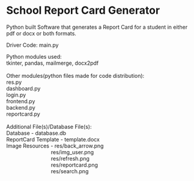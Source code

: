 # School Report Card Generator
Python built Software that generates a Report Card for a student in either pdf or docx or both formats.

Driver Code: main.py

Python modules used:<br>
tkinter, pandas, mailmerge, docx2pdf
<br>
<br>Other modules(python files made for code distribution):<br>
res.py<br>dashboard.py<br>login.py<br>frontend.py<br>backend.py<br>reportcard.py<br>
<br>
Additional File(s)/Database File(s):<br>
Database - database.db<br>
ReportCard Template - template.docx<br>
Image Resources - res/back_arrow.png<br>
&emsp;&emsp;&emsp;&emsp;&emsp;&emsp;&emsp;&emsp;&ensp;res/img_user.png<br>
&emsp;&emsp;&emsp;&emsp;&emsp;&emsp;&emsp;&emsp;&ensp;res/refresh.png<br>
&emsp;&emsp;&emsp;&emsp;&emsp;&emsp;&emsp;&emsp;&ensp;res/reportcard.png<br>
&emsp;&emsp;&emsp;&emsp;&emsp;&emsp;&emsp;&emsp;&ensp;res/search.png<br>
